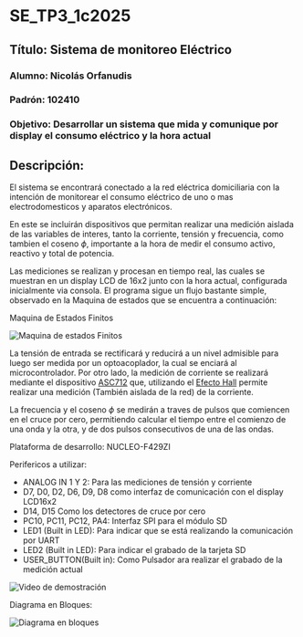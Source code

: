 # SE_TP3_1c2025

## Título: Sistema de monitoreo Eléctrico

### Alumno: Nicolás Orfanudis

### Padrón: 102410

### Objetivo: Desarrollar un sistema que mida y comunique por display el consumo eléctrico y la hora actual


## Descripción:


El sistema se encontrará conectado a la red eléctrica domiciliaria con la intención de monitorear el consumo eléctrico de uno o mas electrodomesticos y aparatos electrónicos.

En este se incluirán dispositivos que permitan realizar una medición aislada de las variables de interes, tanto la corriente, tensión y frecuencia, como tambien el coseno $\phi$, importante a la hora de medir el consumo activo, reactivo y total de potencia.

Las mediciones se realizan y procesan en tiempo real, las cuales se muestran en un display LCD de 16x2 junto con la hora actual, configurada inicialmente via consola. El programa sigue un flujo bastante simple, observado en la Maquina de estados que se encuentra a continuación:

Maquina de Estados Finitos 

![Maquina de estados Finitos](https://github.com/user-attachments/assets/8ddaffff-9a58-4a25-ae2f-aa091b65a6a5)


La tensión de entrada se rectificará y reducirá a un nivel admisible para luego ser medida por un optoacoplador, la cual se enciará al microcontrolador. Por otro lado, la medición de corriente se realizará mediante el dispositivo [ASC712](https://www.allegromicro.com/-/media/files/datasheets/acs712-datasheet.ashx) que, utilizando el [Efecto Hall](https://es.wikipedia.org/wiki/Efecto_Hall) permite realizar una medición (También aislada de la red) de la corriente.

La frecuencia y el coseno $\phi$ se medirán a traves de pulsos que comiencen en el cruce por cero, permitiendo calcular el tiempo entre el comienzo de una onda y la otra, y de dos pulsos consecutivos de una de las ondas. 

Plataforma de desarrollo: NUCLEO-F429ZI

Perifericos a utilizar:

- ANALOG IN 1 Y 2: Para las mediciones de tensión y corriente
- D7, D0, D2, D6, D9, D8 como interfaz de comunicación con el display LCD16x2
- D14, D15 Como los detectores de cruce por cero
- PC10, PC11, PC12, PA4: Interfaz SPI para el módulo SD
- LED1 (Built in LED): Para indicar que se está realizando la comunicación por UART
- LED2 (Built in LED): Para indicar el grabado de la tarjeta SD
- USER_BUTTON(Built in): Como Pulsador ara realizar el grabado de la medición actual

![Video de demostración](https://drive.google.com/file/d/1tdw8074xq97-fDzAJOZByrxbPwTC79gV/view?usp=sharing)

Diagrama en Bloques:

![Diagrama en bloques](https://github.com/user-attachments/assets/d889034b-d62c-4e3e-9be8-2a3a255e05f6)
